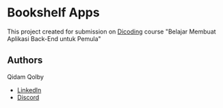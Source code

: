 # Bookshelf Apps

This project created for submission on <a href="https://www.dicoding.com/">Dicoding</a> course "Belajar Membuat Aplikasi Back-End untuk Pemula"

## Authors

Qidam Qolby

-   <a href ="https://www.linkedin.com/in/qidamqolby/">LinkedIn</a>
-   <a href ="https://discordapp.com/users/398019777295155201">Discord</a>
